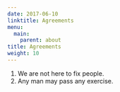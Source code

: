 ```yaml
---
date: 2017-06-10
linktitle: Agreements
menu:
  main:
    parent: about
title: Agreements
weight: 10
---
```


1. We are not here to fix people.
2. Any man may pass any exercise.
